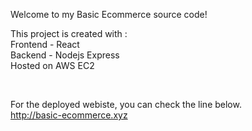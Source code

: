 Welcome to my Basic Ecommerce source code!


This project is created with :
<br />
Frontend - React
<br />
Backend - Nodejs Express
<br />
Hosted on AWS EC2

<br />

For the deployed webiste, you can check the line below.
<br />
http://basic-ecommerce.xyz
